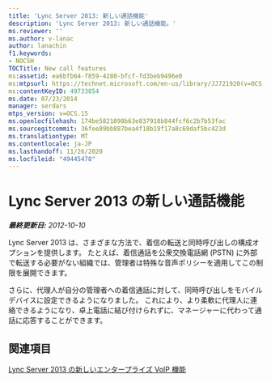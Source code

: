 ```yaml
---
title: 'Lync Server 2013: 新しい通話機能'
description: 'Lync Server 2013: 新しい通話機能。'
ms.reviewer: ''
ms.author: v-lanac
author: lanachin
f1.keywords:
- NOCSH
TOCTitle: New call features
ms:assetid: ea6bfb64-f859-4280-bfcf-fd3beb9496e0
ms:mtpsurl: https://technet.microsoft.com/en-us/library/JJ721920(v=OCS.15)
ms:contentKeyID: 49733854
ms.date: 07/23/2014
manager: serdars
mtps_version: v=OCS.15
ms.openlocfilehash: 174be5821098b63e837918b844fcf6c2b7b53fac
ms.sourcegitcommit: 36fee89bb887bea4f18b19f17a8c69daf5bc423d
ms.translationtype: MT
ms.contentlocale: ja-JP
ms.lasthandoff: 11/26/2020
ms.locfileid: "49445478"
---
```

# <a name="new-call-features-in-lync-server-2013"></a>Lync Server 2013 の新しい通話機能

<div data-xmlns="http://www.w3.org/1999/xhtml">

<div class="topic" data-xmlns="http://www.w3.org/1999/xhtml" data-msxsl="urn:schemas-microsoft-com:xslt" data-cs="https://msdn.microsoft.com/">

<div data-asp="https://msdn2.microsoft.com/asp">



</div>

<div id="mainSection">

<div id="mainBody">

<span> </span>

_**最終更新日:** 2012-10-10_

Lync Server 2013 は、さまざまな方法で、着信の転送と同時呼び出しの構成オプションを提供します。 たとえば、着信通話を公衆交換電話網 (PSTN) に外部で転送する必要がない組織では、管理者は特殊な音声ポリシーを適用してこの制限を展開できます。

さらに、代理人が自分の管理者への着信通話に対して、同時呼び出しをモバイルデバイスに設定できるようになりました。 これにより、より柔軟に代理人に連絡できるようになり、卓上電話に結び付けられずに、マネージャーに代わって通話に応答することができます。

<div>

## <a name="see-also"></a>関連項目


[Lync Server 2013 の新しいエンタープライズ VoIP 機能](lync-server-2013-new-enterprise-voice-features.md)  
  

</div>

</div>

<span> </span>

</div>

</div>

</div>

